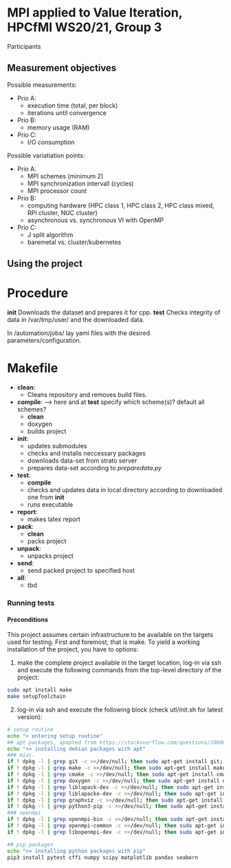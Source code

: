 # MPI applied to Value Iteration, HPCfMI WS20/21, Group 3
Participants

## Measurement objectives

Possible measurements:
- Prio A:
  - execution time (total, per block)
  - iterations until convergence
- Prio B:
  - memory usage (RAM)
- Prio C:
  - I/O consumption

Possible variatiation points:
- Prio A:
  - MPI schemes (minimum 2)
  - MPI synchronization intervall (cycles)
  - MPI processor count
- Prio B:
  - computing hardware (HPC class 1, HPC class 2, HPC class mixed, RPi cluster, NUC cluster)
  - asynchronous vs. synchronous VI with OpenMP
- Prio C:
  - J split algorithm
  - baremetal vs. cluster/kubernetes

## Using the project

# Procedure

**init**
Downloads the dataset and prepares it for cpp.
**test**
Checks integrity of data in /var/tmp/user/ and the downloaded data.

In /automation/jobs/ lay yaml files with the desired parameters/configuration.

# Makefile

- **clean**:
  - Cleans repository and removes build files.
- **compile**:  --> here and at **test** specify which scheme(s)? default all schemes?
  - **clean**
  - doxygen
  - builds project
- **init**:
  - updates submodules
  - checks and installs neccessary packages
  - downloads data-set from strato server
  - prepares data-set according to _preparedata.py_
- **test**:
  - **compile**
  - checks and updates data in local directory according to downloaded one from **init**
  - runs executable
- **report**:
  - makes latex report
- **pack**:
  - **clean**
  - packs project
- **unpack**:
  - unpacks project
- **send**:
  - send packed project to specified host
- **all**:
  - tbd


### Running tests
#### Preconditions
This project assumes certain infrastructure to be available on the targets used for testing. First and foremost, that is make. To yield a working installation of the project, you have to options:
1) make the complete project available in the target location, log-in via ssh and execute the following commands from the top-level directory of the project: 
```bash
sudo apt install make
make setupToolchain
```
2) log-in via ssh and execute the following block (check utl/init.sh for latest version):
```bash
# setup routine
echo "> entering setup routine"
## apt packages, apapted from https://stackoverflow.com/questions/10608004/auto-install-packages-from-inside-makefile
echo ">> installing debian packages with apt"
### misc.
if ! dpkg -l | grep git -c >>/dev/null; then sudo apt-get install git; fi
if ! dpkg -l | grep make -c >>/dev/null; then sudo apt-get install make; fi
if ! dpkg -l | grep cmake -c >>/dev/null; then sudo apt-get install cmake; fi
if ! dpkg -l | grep doxygen -c >>/dev/null; then sudo apt-get install doxygen; fi
if ! dpkg -l | grep liblapack-dev -c >>/dev/null; then sudo apt-get install liblapack-dev; fi
if ! dpkg -l | grep liblapacke-dev -c >>/dev/null; then sudo apt-get install liblapacke-dev; fi
if ! dpkg -l | grep graphviz -c >>/dev/null; then sudo apt-get install graphviz; fi
if ! dpkg -l | grep python3-pip -c >>/dev/null; then sudo apt-get install python3-pip; fi
### openmpi
if ! dpkg -l | grep openmpi-bin -c >>/dev/null; then sudo apt-get install openmpi-bin; fi
if ! dpkg -l | grep openmpi-common -c >>/dev/null; then sudo apt-get install openmpi-common; fi
if ! dpkg -l | grep libopenmpi-dev -c >>/dev/null; then sudo apt-get install libopenmpi-dev; fi

## pip packages
echo ">> installing python packages with pip"
pip3 install pytest cffi numpy scipy matplotlib pandas seaborn
```
